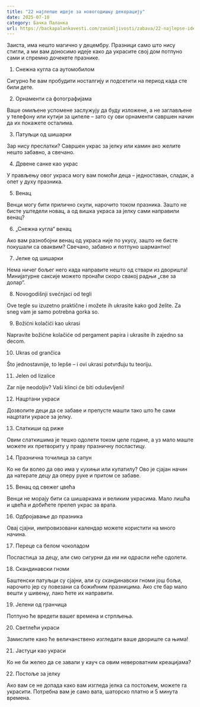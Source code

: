 ```yaml
---
title: "22 најлепше идеје за новогодишњу декорацију"
date: 2025-07-10
category: Бачка Паланка
url: https://backapalankavesti.com/zanimljivosti/zabava/22-najlepse-ideje-za-novogodisnju-dekoraciju2/
---
```


Заиста, има нешто магично у децембру. Празници само што нису стигли, а ми вам доносимо идеје како да украсите свој дом потпуно сами и спремно дочекете празнике.

1. Снежна кугла са аутомобилом

Сигурно ће вам пробудити носталгију и подсетити на период када сте били дете.

2. Орнаменти са фотографијама

Ваше омиљене успомене заслужују да буду изложене, а не заглављене у телефону или кутији за ципеле – зато су ови орнаменти савршен начин да их покажете осталима.

3. Патуљци од шишарки

Зар нису преслатки? Савршен украс за јелку или камин ако желите нешто забавно, а свечано.

4. Дрвене санке као украс

У прављењу овог украса могу вам помоћи деца – једноставан, сладак, а опет у духу празника.

5. Венац

Венци могу бити прилично скупи, нарочито током празника. Зашто не бисте уштедели новац, а од вишка украса за јелку сами направили венац?

6. „Снежна кугла“ венац

Ако вам разнобојни венац од украса није по укусу, зашто не бисте покушали са оваквим? Свечано, забавно и потпуно шармантно!

7. Јелке од шишарки

Нема ничег бољег него када направите нешто од ствари из дворишта! Минијатурне саксије можето пронаћи скоро свакој радњи „све за долар“.

8. Novogodišnji svećnjaci od tegli

Ove tegle su izuzetno praktične i možete ih ukrasite kako god želite. Za sneg vam je samo potrebna gorka so.

9. Božićni kolačići kao ukrasi

Napravite božićne kolačiće od pergament papira i ukrasite ih zajedno sa decom.

10. Ukras od grančica

Što jednostavnije, to lepše – i ovi ukrasi potvrđuju tu teoriju.

11. Jelen od lizalice

Zar nije neodoljiv? Vaši klinci će biti oduševljeni!

12. Нацртани украси

Дозволите деци да се забаве и препусте машти тако што ће сами нацртати украсе за јелку.

13. Слаткиши од риже

Овим слаткишима је тешко одолети током целе године, а уз мало маште можете их претвориту у праву празничну посластицу.

14. Празнична точилица за сапун

Ко не би волео да ово има у кухињи или купатилу? Ово је сјајан начин да натерате децу да оперу руке и притом се забаве.

15. Венац од свежег цвећа

Венци не морају бити са шишаркама и великим украсима. Мало лишћа и цвећа и добићете прелеп украс за врата.

16. Одбројавање до празника

Овај сјајни, импровизовани календар можете користити на много начина.

17. Переце са белом чоколадом

Посластица за децу, али смо сигурни да им ни одрасли неће одолети.

18. Скандинавски гноми

Баштенски патуљци су сјајни, али су скандинавски гноми још бољи, нарочито јер су повезани са божићним празницима. Ако сте бар мало вешти у шивењу, лако ћете их направити.

19. Јелени од гранчица

Потпуно ће вредети вашег времена и стрпљења.

20. Светлећи украси

Замислите како ће величанствено изгледати ваше двориште са њима!

21. Јастуци као украси

Ко не би желео да се завали у кауч са овим невероватним креацијама?

22. Постоље за јелку

Ако вам се не допада како вам изгледа јелка са постољем, можете га украсити. Потребна вам је само вата, шаторско платно и 5 минута времена.
